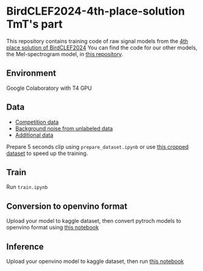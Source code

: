 # BirdCLEF2024-4th-place-solution TmT's part
This repository contains training code of raw signal models from the [4th place solution of BirdCLEF2024](https://www.kaggle.com/competitions/birdclef-2024/discussion/511845)
You can find the code for our other models, the Mel-spectrogram model, in [this repository](https://github.com/yoku001/BirdCLEF2024-4th-place-solution-melspec).
## Environment
Google Colaboratory with T4 GPU
## Data
- [Competition data](https://www.kaggle.com/competitions/birdclef-2024/data)
- [Background noise from unlabeled data](https://www.kaggle.com/datasets/tamotamo/bc24-unlabeled-background-crop)
- [Additional data](https://www.kaggle.com/datasets/yokuyama/birdclef2024-additional-cleaned)

Prepare 5 seconds clip using `prepare_dataset.ipynb` or use [this cropped dataset](https://www.kaggle.com/datasets/tamotamo/birdclef2024-crop/data) to speed up the training.

## Train
Run `train.ipynb`

## Conversion to openvino format
Upload your model to kaggle dataset, then convert pytroch models to openvino format using [this notebook](https://www.kaggle.com/code/tamotamo/convert-pytorch-model-to-openvino)

## Inference
Upload your openvino model to kaggle dataset, then run [this notebook](https://www.kaggle.com/code/ajobseeker/b24-final?scriptVersionId=182393504)

